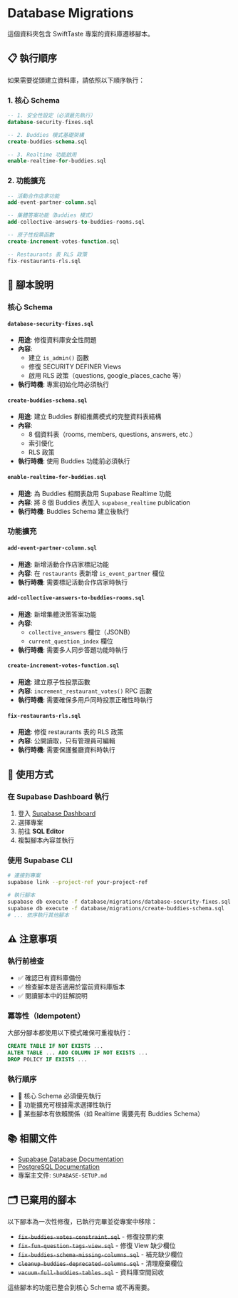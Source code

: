 # Database Migrations

這個資料夾包含 SwiftTaste 專案的資料庫遷移腳本。

## 📋 執行順序

如果需要從頭建立資料庫，請依照以下順序執行：

### 1. 核心 Schema

```sql
-- 1. 安全性設定（必須最先執行）
database-security-fixes.sql

-- 2. Buddies 模式基礎架構
create-buddies-schema.sql

-- 3. Realtime 功能啟用
enable-realtime-for-buddies.sql
```

### 2. 功能擴充

```sql
-- 活動合作店家功能
add-event-partner-column.sql

-- 集體答案功能（Buddies 模式）
add-collective-answers-to-buddies-rooms.sql

-- 原子性投票函數
create-increment-votes-function.sql

-- Restaurants 表 RLS 政策
fix-restaurants-rls.sql
```

## 📝 腳本說明

### 核心 Schema

#### `database-security-fixes.sql`
- **用途**: 修復資料庫安全性問題
- **內容**:
  - 建立 `is_admin()` 函數
  - 修復 SECURITY DEFINER Views
  - 啟用 RLS 政策（questions, google_places_cache 等）
- **執行時機**: 專案初始化時必須執行

#### `create-buddies-schema.sql`
- **用途**: 建立 Buddies 群組推薦模式的完整資料表結構
- **內容**:
  - 8 個資料表（rooms, members, questions, answers, etc.）
  - 索引優化
  - RLS 政策
- **執行時機**: 使用 Buddies 功能前必須執行

#### `enable-realtime-for-buddies.sql`
- **用途**: 為 Buddies 相關表啟用 Supabase Realtime 功能
- **內容**: 將 8 個 Buddies 表加入 `supabase_realtime` publication
- **執行時機**: Buddies Schema 建立後執行

### 功能擴充

#### `add-event-partner-column.sql`
- **用途**: 新增活動合作店家標記功能
- **內容**: 在 `restaurants` 表新增 `is_event_partner` 欄位
- **執行時機**: 需要標記活動合作店家時執行

#### `add-collective-answers-to-buddies-rooms.sql`
- **用途**: 新增集體決策答案功能
- **內容**:
  - `collective_answers` 欄位（JSONB）
  - `current_question_index` 欄位
- **執行時機**: 需要多人同步答題功能時執行

#### `create-increment-votes-function.sql`
- **用途**: 建立原子性投票函數
- **內容**: `increment_restaurant_votes()` RPC 函數
- **執行時機**: 需要確保多用戶同時投票正確性時執行

#### `fix-restaurants-rls.sql`
- **用途**: 修復 restaurants 表的 RLS 政策
- **內容**: 公開讀取，只有管理員可編輯
- **執行時機**: 需要保護餐廳資料時執行

## 🔧 使用方式

### 在 Supabase Dashboard 執行

1. 登入 [Supabase Dashboard](https://supabase.com/dashboard)
2. 選擇專案
3. 前往 **SQL Editor**
4. 複製腳本內容並執行

### 使用 Supabase CLI

```bash
# 連接到專案
supabase link --project-ref your-project-ref

# 執行腳本
supabase db execute -f database/migrations/database-security-fixes.sql
supabase db execute -f database/migrations/create-buddies-schema.sql
# ... 依序執行其他腳本
```

## ⚠️ 注意事項

### 執行前檢查

- ✅ 確認已有資料庫備份
- ✅ 檢查腳本是否適用於當前資料庫版本
- ✅ 閱讀腳本中的註解說明

### 冪等性（Idempotent）

大部分腳本都使用以下模式確保可重複執行：

```sql
CREATE TABLE IF NOT EXISTS ...
ALTER TABLE ... ADD COLUMN IF NOT EXISTS ...
DROP POLICY IF EXISTS ...
```

### 執行順序

- 📌 核心 Schema 必須優先執行
- 📌 功能擴充可根據需求選擇性執行
- 📌 某些腳本有依賴關係（如 Realtime 需要先有 Buddies Schema）

## 📚 相關文件

- [Supabase Database Documentation](https://supabase.com/docs/guides/database)
- [PostgreSQL Documentation](https://www.postgresql.org/docs/)
- 專案主文件: `SUPABASE-SETUP.md`

## 🗂️ 已棄用的腳本

以下腳本為一次性修復，已執行完畢並從專案中移除：

- ~~`fix-buddies-votes-constraint.sql`~~ - 修復投票約束
- ~~`fix-fun-question-tags-view.sql`~~ - 修復 View 缺少欄位
- ~~`fix-buddies-schema-missing-columns.sql`~~ - 補充缺少欄位
- ~~`cleanup-buddies-deprecated-columns.sql`~~ - 清理廢棄欄位
- ~~`vacuum-full-buddies-tables.sql`~~ - 資料庫空間回收

這些腳本的功能已整合到核心 Schema 或不再需要。
